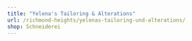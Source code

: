 ```yaml
---
title: "Yelena's Tailoring & Alterations"
url: /richmond-heights/yelenas-tailoring-und-alterations/
shop: Schneiderei
---
```

